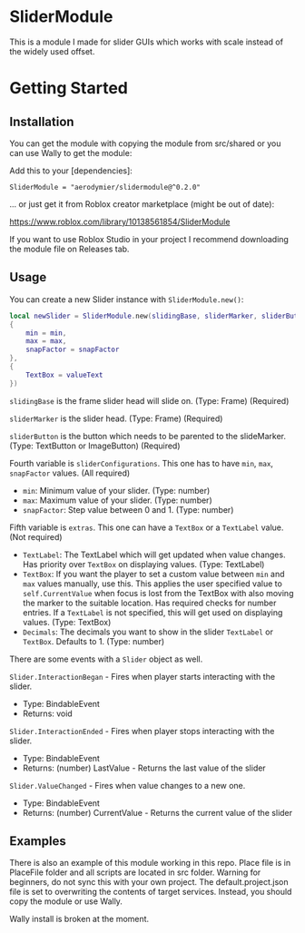 # SliderModule
This is a module I made for slider GUIs which works with scale instead of the widely used offset.

# Getting Started

## Installation
You can get the module with copying the module from src/shared or you can use Wally to get the module:

Add this to your [dependencies]:

```
SliderModule = "aerodymier/slidermodule@^0.2.0"
```

... or just get it from Roblox creator marketplace (might be out of date):

https://www.roblox.com/library/10138561854/SliderModule

If you want to use Roblox Studio in your project I recommend downloading the module file on Releases tab.

## Usage
You can create a new Slider instance with ``SliderModule.new()``:

```lua
local newSlider = SliderModule.new(slidingBase, sliderMarker, sliderButton, 
{
    min = min,
    max = max,
    snapFactor = snapFactor
}, 
{
    TextBox = valueText
})
```

``slidingBase`` is the frame slider head will slide on. (Type: Frame) (Required)

``sliderMarker`` is the slider head. (Type: Frame) (Required)

``sliderButton`` is the button which needs to be parented to the slideMarker. (Type: TextButton or ImageButton) (Required)

Fourth variable is ``sliderConfigurations``. This one has to have ``min``, ``max``, ``snapFactor`` values. (All required)

- ``min``: Minimum value of your slider. (Type: number)
- ``max``: Maximum value of your slider. (Type: number)
- ``snapFactor``: Step value between 0 and 1. (Type: number)

Fifth variable is ``extras``. This one can have a ``TextBox`` or a ``TextLabel`` value. (Not required)

- ``TextLabel``: The TextLabel which will get updated when value changes. Has priority over ``TextBox`` on displaying values. (Type: TextLabel)
- ``TextBox``: If you want the player to set a custom value between ``min`` and ``max`` values manually, use this. This applies the user specified value to ``self.CurrentValue`` when focus is lost from the TextBox with also moving the marker to the suitable location. Has required checks for number entries. If a ``TextLabel`` is not specified, this will get used on displaying values. (Type: TextBox)
- ``Decimals``: The decimals you want to show in the slider ``TextLabel`` or ``TextBox``. Defaults to 1. (Type: number)

There are some events with a ``Slider`` object as well.

``Slider.InteractionBegan`` - Fires when player starts interacting with the slider.
- Type: BindableEvent
- Returns: void

``Slider.InteractionEnded`` - Fires when player stops interacting with the slider.
- Type: BindableEvent
- Returns: (number) LastValue - Returns the last value of the slider

``Slider.ValueChanged`` - Fires when value changes to a new one.
- Type: BindableEvent
- Returns: (number) CurrentValue - Returns the current value of the slider

## Examples
There is also an example of this module working in this repo. Place file is in PlaceFile folder and all scripts are located in src folder.
Warning for beginners, do not sync this with your own project. The default.project.json file is set to overwriting the contents of target services. Instead, you should copy the module or use Wally.

Wally install is broken at the moment.
